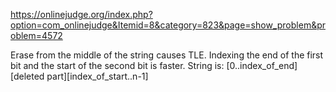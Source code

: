 https://onlinejudge.org/index.php?option=com_onlinejudge&Itemid=8&category=823&page=show_problem&problem=4572   

Erase from the middle of the string causes TLE. Indexing the end of the first bit and the start of the second bit is faster. String is: [0..index_of_end][deleted part][index_of_start..n-1]
